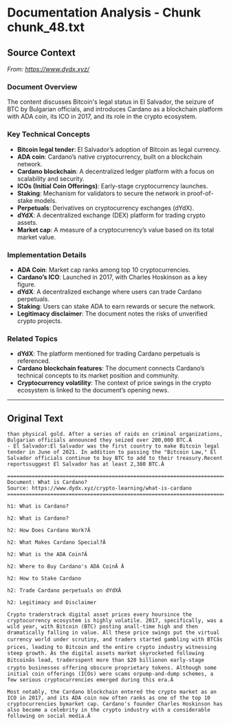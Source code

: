 # Documentation Analysis - Chunk chunk_48.txt

## Source Context
*From: https://www.dydx.xyz/*

### Document Overview  
The content discusses Bitcoin's legal status in El Salvador, the seizure of BTC by Bulgarian officials, and introduces Cardano as a blockchain platform with ADA coin, its ICO in 2017, and its role in the crypto ecosystem.  

### Key Technical Concepts  
- **Bitcoin legal tender**: El Salvador’s adoption of Bitcoin as legal currency.  
- **ADA coin**: Cardano’s native cryptocurrency, built on a blockchain network.  
- **Cardano blockchain**: A decentralized ledger platform with a focus on scalability and security.  
- **ICOs (Initial Coin Offerings)**: Early-stage cryptocurrency launches.  
- **Staking**: Mechanism for validators to secure the network in proof-of-stake models.  
- **Perpetuals**: Derivatives on cryptocurrency exchanges (dYdX).  
- **dYdX**: A decentralized exchange (DEX) platform for trading crypto assets.  
- **Market cap**: A measure of a cryptocurrency’s value based on its total market value.  

### Implementation Details  
- **ADA Coin**: Market cap ranks among top 10 cryptocurrencies.  
- **Cardano’s ICO**: Launched in 2017, with Charles Hoskinson as a key figure.  
- **dYdX**: A decentralized exchange where users can trade Cardano perpetuals.  
- **Staking**: Users can stake ADA to earn rewards or secure the network.  
- **Legitimacy disclaimer**: The document notes the risks of unverified crypto projects.  

### Related Topics  
- **dYdX**: The platform mentioned for trading Cardano perpetuals is referenced.  
- **Cardano blockchain features**: The document connects Cardano’s technical concepts to its market position and community.  
- **Cryptocurrency volatility**: The context of price swings in the crypto ecosystem is linked to the document’s opening news.

---

## Original Text
```
than physical gold. After a series of raids on criminal organizations, Bulgarian officials announced they seized over 200,000 BTC.Â
- El Salvador:El Salvador was the first country to make Bitcoin legal tender in June of 2021. In addition to passing the "Bitcoin Law," El Salvador officials continue to buy BTC to add to their treasury.Recent reportssuggest El Salvador has at least 2,380 BTC.Â

================================================================================
Document: What is Cardano?
Source: https://www.dydx.xyz/crypto-learning/what-is-cardano
================================================================================

h1: What is Cardano?

h2: What is Cardano?

h2: How Does Cardano Work?Â

h2: What Makes Cardano Special?Â

h2: What is the ADA Coin?Â

h2: Where to Buy Cardano's ADA CoinÂ Â

h2: How to Stake Cardano

h2: Trade Cardano perpetuals on dYdXÂ

h2: Legitimacy and Disclaimer

Crypto traderstrack digital asset prices every hoursince the cryptocurrency ecosystem is highly volatile. 2017, specifically, was a wild year, with Bitcoin (BTC) posting anall-time high and then dramatically falling in value. All these price swings put the virtual currency world under scrutiny, and traders started gambling with BTCâs prices, leading to Bitcoin and the entire crypto industry witnessing steep growth. As the digital assets market skyrocketed following Bitcoinâs lead, tradersspent more than $20 billionon early-stage crypto businesses offering obscure proprietary tokens. Although some initial coin offerings (ICOs) were scams orpump-and-dump schemes, a few serious cryptocurrencies emerged during this era.Â

Most notably, the Cardano blockchain entered the crypto market as an ICO in 2017, and its ADA coin now often ranks as one of the top 10 cryptocurrencies bymarket cap. Cardano's founder Charles Hoskinson has also become a celebrity in the crypto industry with a considerable following on social media.Â

```